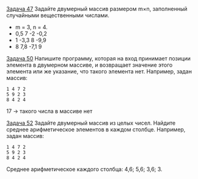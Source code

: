 [Задача 47](https://github.com/allseenn/cSharp/blob/main/07.Tasks/47/Program.cs) Задайте двумерный массив размером m×n, заполненный случайными вещественными числами.

* m = 3, n = 4.
* 0,5 7 -2 -0,2
* 1 -3,3 8 -9,9
* 8 7,8 -7,1 9

[Задача 50](https://github.com/allseenn/cSharp/blob/main/07.Tasks/50/Program.cs) Напишите программу, которая на вход принимает позиции элемента в двумерном массиве, и возвращает значение этого элемента или же указание, что такого элемента нет.
Например, задан массив:
```
1 4 7 2
5 9 2 3
8 4 2 4
```
17 -> такого числа в массиве нет

[Задача 52](https://github.com/allseenn/cSharp/blob/main/07.Tasks/52/Program.cs) Задайте двумерный массив из целых чисел. Найдите среднее арифметическое элементов в каждом столбце.
Например, задан массив:
```
1 4 7 2
5 9 2 3
8 4 2 4
```
Среднее арифметическое каждого столбца: 4,6; 5,6; 3,6; 3.